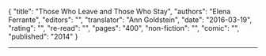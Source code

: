 {
"title": "Those Who Leave and Those Who Stay",
"authors": "Elena Ferrante",
"editors": "",
"translator": "Ann Goldstein",
"date": "2016-03-19",
"rating": "",
"re-read": "",
"pages": "400",
"non-fiction": "",
"comic": "",
"published": "2014"
}

---
